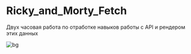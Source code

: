 # Ricky_and_Morty_Fetch

Двух часовая работа по отработке навыков работы с API и рендером этих данных


![bg](https://github.com/alexeyGilyazov/Ricky_and_Morty_Fetch/assets/117631127/ff97fea2-a574-4758-b48e-88eba1b8cf47)
